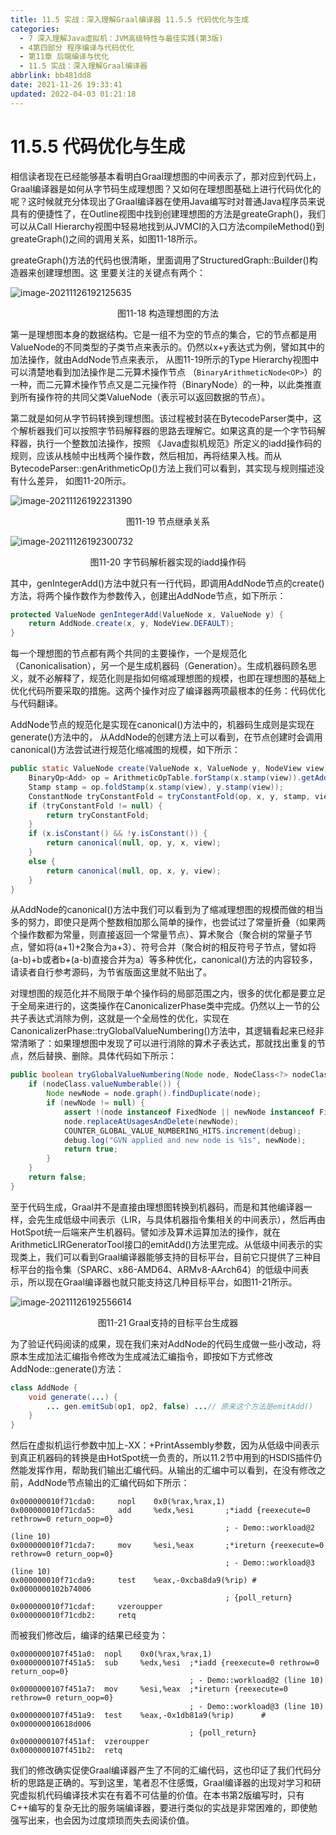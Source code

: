 ```yaml
---
title: 11.5 实战：深入理解Graal编译器 11.5.5 代码优化与生成
categories: 
  - 7 深入理解Java虛拟机：JVM高级特性与最佳实践(第3版)
  - 4第四部分 程序编译与代码优化
  - 第11章 后端编译与优化
  - 11.5 实战：深入理解Graal编译器
abbrlink: bb481dd8
date: 2021-11-26 19:33:41
updated: 2022-04-03 01:21:18
---
```

# 11.5.5 代码优化与生成
相信读者现在已经能够基本看明白Graal理想图的中间表示了，那对应到代码上，Graal编译器是如何从字节码生成理想图？又如何在理想图基础上进行代码优化的呢？这时候就充分体现出了Graal编译器在使用Java编写时对普通Java程序员来说具有的便捷性了，在Outline视图中找到创建理想图的方法是greateGraph()，我们可以从Call Hierarchy视图中轻易地找到从JVMCI的入口方法compileMethod()到greateGraph()之间的调用关系，如图11-18所示。

greateGraph()方法的代码也很清晰，里面调用了StructuredGraph::Builder()构造器来创建理想图。这 里要关注的关键点有两个：

![image-20211126192125635](https://gitee.com/XiaoLan223/images/raw/master/Blog/Sum/20211126192126.png)

<center>图11-18 构造理想图的方法</center>

第一是理想图本身的数据结构。它是一组不为空的节点的集合，它的节点都是用ValueNode的不同类型的子类节点来表示的。仍然以x+y表达式为例，譬如其中的加法操作，就由AddNode节点来表示， 从图11-19所示的Type Hierarchy视图中可以清楚地看到加法操作是二元算术操作节点 （`BinaryArithmeticNode<OP>`）的一种，而二元算术操作节点又是二元操作符（BinaryNode）的一种，以此类推直到所有操作符的共同父类ValueNode（表示可以返回数据的节点）。

第二就是如何从字节码转换到理想图。该过程被封装在BytecodeParser类中，这个解析器我们可以按照字节码解释器的思路去理解它。如果这真的是一个字节码解释器，执行一个整数加法操作，按照 《Java虚拟机规范》所定义的iadd操作码的规则，应该从栈帧中出栈两个操作数，然后相加，再将结果入栈。而从BytecodeParser::genArithmeticOp()方法上我们可以看到，其实现与规则描述没有什么差异， 如图11-20所示。

![image-20211126192231390](https://gitee.com/XiaoLan223/images/raw/master/Blog/Sum/20211126192231.png)

<center>图11-19 节点继承关系</center>

![image-20211126192300732](https://gitee.com/XiaoLan223/images/raw/master/Blog/Sum/20211126192301.png)

<center>图11-20 字节码解析器实现的iadd操作码</center>

其中，genIntegerAdd()方法中就只有一行代码，即调用AddNode节点的create()方法，将两个操作数作为参数传入，创建出AddNode节点，如下所示：

```java
protected ValueNode genIntegerAdd(ValueNode x, ValueNode y) {
    return AddNode.create(x, y, NodeView.DEFAULT);
}
```
每一个理想图的节点都有两个共同的主要操作，一个是规范化（Canonicalisation），另一个是生成机器码（Generation）。生成机器码顾名思义，就不必解释了，规范化则是指如何缩减理想图的规模，也即在理想图的基础上优化代码所要采取的措施。这两个操作对应了编译器两项最根本的任务：代码优化与代码翻译。

AddNode节点的规范化是实现在canonical()方法中的，机器码生成则是实现在generate()方法中的， 从AddNode的创建方法上可以看到，在节点创建时会调用canonical()方法尝试进行规范化缩减图的规模，如下所示：

```java
public static ValueNode create(ValueNode x, ValueNode y, NodeView view) {
    BinaryOp<Add> op = ArithmeticOpTable.forStamp(x.stamp(view)).getAdd();
    Stamp stamp = op.foldStamp(x.stamp(view), y.stamp(view));
    ConstantNode tryConstantFold = tryConstantFold(op, x, y, stamp, view);
    if (tryConstantFold != null) {
        return tryConstantFold;
    }
    if (x.isConstant() && !y.isConstant()) {
        return canonical(null, op, y, x, view);
    }
    else {
        return canonical(null, op, x, y, view);
    }
}
```

从AddNode的canonical()方法中我们可以看到为了缩减理想图的规模而做的相当多的努力，即使只是两个整数相加那么简单的操作，也尝试过了常量折叠（如果两个操作数都为常量，则直接返回一个常量节点）、算术聚合（聚合树的常量子节点，譬如将(a+1)+2聚合为a+3）、符号合并（聚合树的相反符号子节点，譬如将(a-b)+b或者b+(a-b)直接合并为a）等多种优化，canonical()方法的内容较多，请读者自行参考源码，为节省版面这里就不贴出了。

对理想图的规范化并不局限于单个操作码的局部范围之内，很多的优化都是要立足于全局来进行的，这类操作在CanonicalizerPhase类中完成。仍然以上一节的公共子表达式消除为例，这就是一个全局性的优化，实现在CanonicalizerPhase::tryGlobalValueNumbering()方法中，其逻辑看起来已经非常清晰了：如果理想图中发现了可以进行消除的算术子表达式，那就找出重复的节点，然后替换、删除。具体代码如下所示：

```java
public boolean tryGlobalValueNumbering(Node node, NodeClass<?> nodeClass) {
    if (nodeClass.valueNumberable()) {
        Node newNode = node.graph().findDuplicate(node);
        if (newNode != null) {
            assert !(node instanceof FixedNode || newNode instanceof FixedNode);
            node.replaceAtUsagesAndDelete(newNode);
            COUNTER_GLOBAL_VALUE_NUMBERING_HITS.increment(debug);
            debug.log("GVN applied and new node is %1s", newNode);
            return true;
        }
    }
    return false;
}
```
至于代码生成，Graal并不是直接由理想图转换到机器码，而是和其他编译器一样，会先生成低级中间表示（LIR，与具体机器指令集相关的中间表示），然后再由HotSpot统一后端来产生机器码。譬如涉及算术运算加法的操作，就在ArithmeticLIRGeneratorTool接口的emitAdd()方法里完成。从低级中间表示的实现类上，我们可以看到Graal编译器能够支持的目标平台，目前它只提供了三种目标平台的指令集（SPARC、x86-AMD64、ARMv8-AArch64）的低级中间表示，所以现在Graal编译器也就只能支持这几种目标平台，如图11-21所示。

![image-20211126192556614](https://gitee.com/XiaoLan223/images/raw/master/Blog/Sum/20211126192557.png)

<center>图11-21 Graal支持的目标平台生成器</center>

为了验证代码阅读的成果，现在我们来对AddNode的代码生成做一些小改动，将原本生成加法汇编指令修改为生成减法汇编指令，即按如下方式修改AddNode::generate()方法：

```java
class AddNode {
    void generate(...) {
        ... gen.emitSub(op1, op2, false) ...// 原来这个方法是emitAdd()
    }
}
```
然后在虚拟机运行参数中加上-XX：+PrintAssembly参数，因为从低级中间表示到真正机器码的转换是由HotSpot统一负责的，所以11.2节中用到的HSDIS插件仍然能发挥作用，帮助我们输出汇编代码。从输出的汇编中可以看到，在没有修改之前，AddNode节点输出的汇编代码如下所示：

```
0x000000010f71cda0:     nopl    0x0(%rax,%rax,1) 
0x000000010f71cda5:     add     %edx,%esi       ;*iadd {reexecute=0 rethrow=0 return_oop=0} 
                                                ; - Demo::workload@2 (line 10) 
0x000000010f71cda7:     mov     %esi,%eax       ;*ireturn {reexecute=0 rethrow=0 return_oop=0} 
                                                ; - Demo::workload@3 (line 10) 
0x000000010f71cda9:     test    %eax,-0xcba8da9(%rip) # 0x0000000102b74006 
                                                ; {poll_return} 
0x000000010f71cdaf:     vzeroupper 
0x000000010f71cdb2:     retq
```
而被我们修改后，编译的结果已经变为：
```
0x0000000107f451a0:  nopl    0x0(%rax,%rax,1) 
0x0000000107f451a5:  sub     %edx,%esi  ;*iadd {reexecute=0 rethrow=0 return_oop=0}
                                        ; - Demo::workload@2 (line 10) 
0x0000000107f451a7:  mov     %esi,%eax  ;*ireturn {reexecute=0 rethrow=0 return_oop=0}
                                        ; - Demo::workload@3 (line 10) 
0x0000000107f451a9:  test    %eax,-0x1db81a9(%rip)      # 0x000000010618d006 
                                        ; {poll_return} 
0x0000000107f451af:  vzeroupper 
0x0000000107f451b2:  retq
```
我们的修改确实促使Graal编译器产生了不同的汇编代码，这也印证了我们代码分析的思路是正确的。写到这里，笔者忍不住感慨，Graal编译器的出现对学习和研究虚拟机代码编译技术实在有着不可估量的价值。在本书第2版编写时，只有C++编写的复杂无比的服务端编译器，要进行类似的实战是非常困难的，即使勉强写出来，也会因为过度烦琐而失去阅读价值。

